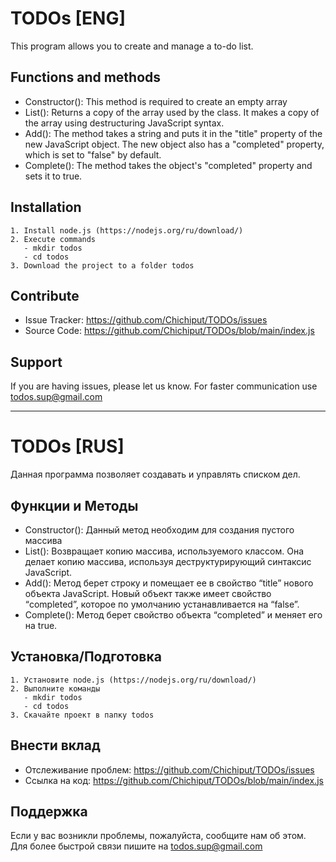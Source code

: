 TODOs [ENG]
========

This program allows you to create and manage a to-do list.

Functions and methods
--------
- Constructor(): This method is required to create an empty array
- List(): Returns a copy of the array used by the class. It makes a copy of the array using destructuring JavaScript syntax.
- Add(): The method takes a string and puts it in the "title" property of the new JavaScript object. The new object also has a "completed" property, which is set to "false" by default.
- Complete(): The method takes the object's "completed" property and sets it to true.

Installation
------------

    1. Install node.js (https://nodejs.org/ru/download/)
    2. Execute commands
       - mkdir todos
       - cd todos
    3. Download the project to a folder todos

Contribute
----------

- Issue Tracker: https://github.com/Chichiput/TODOs/issues
- Source Code: https://github.com/Chichiput/TODOs/blob/main/index.js

Support
----------
If you are having issues, please let us know.
For faster communication use todos.sup@gmail.com
____________________________________________
TODOs [RUS]
========

Данная программа позволяет создавать и управлять списком дел.

Функции и Методы
--------
- Constructor(): Данный метод необходим для создания пустого массива
- List(): Возвращает копию массива, используемого классом. Она делает копию массива, используя деструктурирующий синтаксис JavaScript. 
- Add(): Метод берет строку и помещает ее в свойство “title” нового объекта JavaScript. Новый объект также имеет свойство “completed”, которое по умолчанию устанавливается на “false”.
- Complete(): Метод берет свойство объекта “completed” и меняет его на true.

Установка/Подготовка
------------

    1. Установите node.js (https://nodejs.org/ru/download/)
    2. Выполните команды
       - mkdir todos
       - cd todos
    3. Скачайте проект в папку todos

Внести вклад
----------

- Отслеживание проблем: https://github.com/Chichiput/TODOs/issues
- Ссылка на код: https://github.com/Chichiput/TODOs/blob/main/index.js

Поддержка
----------
Если у вас возникли проблемы, пожалуйста, сообщите нам об этом.
Для более быстрой связи пишите на todos.sup@gmail.com
